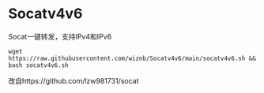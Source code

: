# Socatv4v6
Socat一键转发，支持IPv4和IPv6
```
wget https://raw.githubusercontent.com/wiznb/Socatv4v6/main/socatv4v6.sh && bash socatv4v6.sh
```
改自https://github.com/lzw981731/socat
